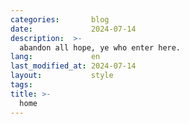 ```yaml
---
categories:       blog
date:             2024-07-14
description:  >-
  abandon all hope, ye who enter here.
lang:             en
last_modified_at: 2024-07-14
layout:           style
tags:
title: >-
  home
---
```


<div class="row justify-content-center photo-container">
    <div class="col-10" style="max-height: 400px">
        <img id="set-me" style="margin: auto;display: block; max-width: 100%; max-height: 100%; object-fit: scale-down;" src=""/>
    </div>
    <p class="mt-1 mb-0" style="text-align: center;"></p>
</div>

<script>
  async function findDiv() {
    const url = "{{ site.url }}/photos/" 
    const response = await fetch(url)
    const data = await response
    
    const html = await data.text()
    const parser = new DOMParser()
    const doc = parser.parseFromString(html, 'text/html')
    const div = doc.getElementById('1')
    
    const img = div.getAttribute('data-path')
    const imgElement = document.getElementById('set-me')
    imgElement.src = img
    
    const name = div.querySelector('a').innerHTML
    const num = div.getAttribute('data-max')
    const pString = `Photo #${num}: ${name}`
    const p = document.querySelector('p')
    p.innerHTML = pString
  }

  findDiv()
</script>



<!--# Explore Topics-->
<!---->
<!--<div class="card-group row-cols-4" style="gap: 0px">-->
<!---->
<!--<div class="cards" href="{{'/fun' | relative_url}}">-->
<!--<div class="col" style="height: 100%;">-->
<!--  <div class="card" style="width: 100%; height: 100%;">-->
<!--    <img src=" {{ 'assets/home/dad.jpg' | absolute_url}}" class="card-img-top" alt="...">-->
<!--      <div class="card-body">-->
<!--        <h5 class="card-title">Fun</h5>-->
<!--        <h6 class="card-subtitle mb-2 text-muted">entertainment+</h6>-->
<!--        <p class="card-text">Movies, games, comics, and other fun things in life.</p>-->
<!--        <a href="{{'/fun' | relative_url}}" class="stretched-link"></a>-->
<!--      </div>-->
<!--  </div>-->
<!--</div>-->
<!--</div>-->
<!---->
<!--<div class="cards">-->
<!--<div class="col" style="height: 100%;">-->
<!--  <div class="card" style="width: 100%; height: 100%;">-->
<!--    <img src="{{ 'assets/home/read.png' | absolute_url}}" class="card-img-top" alt="...">-->
<!--      <div class="card-body my-0">-->
<!--        <h5 class="card-title">Books</h5>-->
<!--        <h6 class="card-subtitle mb-2 text-muted">reading books</h6>-->
<!--        <p class="card-text">Summaries of the books I read along with commentary.</p>-->
<!--        <a href="{{'/books' | relative_url}}" class="stretched-link"></a>-->
<!--      </div>-->
<!--  </div>-->
<!--</div>-->
<!--</div>-->
<!---->
<!--<div class="cards">-->
<!--<div class="col" style="height: 100%;">-->
<!--  <div class="card" style="width: 100%; height: 100%;">-->
<!--      <img src="{{ 'assets/home/grow.png' | absolute_url }}" class="card-img-top" alt="...">-->
<!--      <div class="card-body">-->
<!--        <h5 class="card-title">Life</h5>-->
<!--        <h6 class="card-subtitle mb-2 text-muted">my growth stocks</h6>-->
<!--        <p class="card-text">A personal Q&A section for myself. A practice in being open and aware.</p>-->
<!--        <a href="{{'/life' | relative_url}}" class="stretched-link"></a>-->
<!--      </div>-->
<!--  </div>-->
<!--</div>-->
<!--</div>-->
<!---->
<!--<div class="cards">-->
<!--<div class="col" style="height: 100%;">-->
<!--  <div class="card" style="width: 100%; height: 100%;">-->
<!--      <img src="{{ 'assets/home/computer.jpg' | absolute_url}}" class="card-img-top" alt="...">-->
<!--      <div class="card-body">-->
<!--        <h5 class="card-title">Work</h5>-->
<!--        <h6 class="card-subtitle mb-2 text-muted">avg it experience</h6>-->
<!--        <p class="card-text">Things about computer science and the job.</p>-->
<!--        <a href="{{'/work' | relative_url}}" class="stretched-link"></a>-->
<!--      </div>-->
<!--  </div>-->
<!--</div>-->
<!--</div>-->
<!---->
<!--</div>-->
<!---->
<!-- 
## Recent Posts

{% assign all_content = site.work | concat: site.fun | concat: site.life | concat: site.books %}
{% assign sorted_content = all_content | sort: 'date' | reverse %}
{% assign recent_content = sorted_content | slice: 0, 5 %}

<ul style="list-style: none outside; padding: 0;">
{% for item in recent_content %}
    <li>  <a href="{{ item.url }}">{{ item.title }}</a>  
    </li>
{% endfor %}
</ul>
-->
